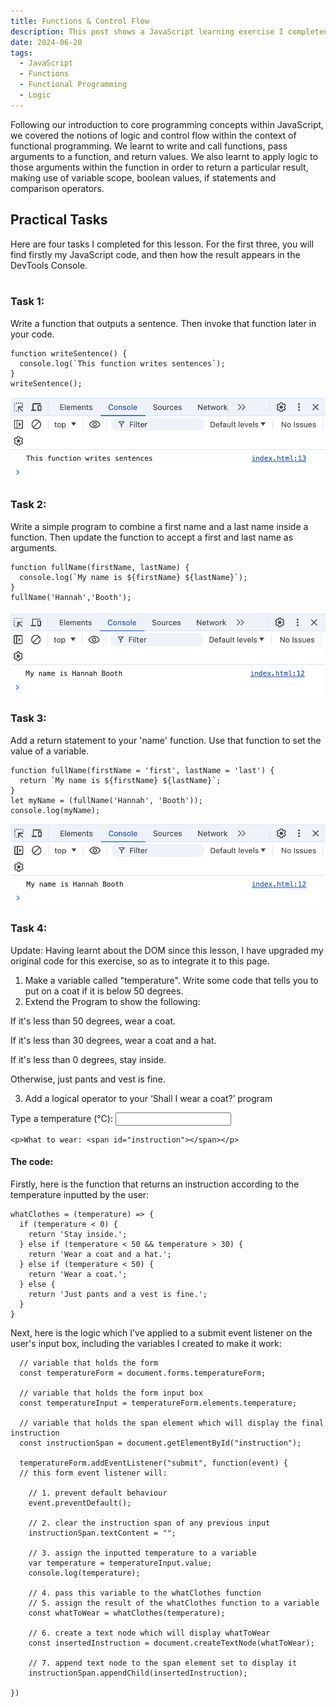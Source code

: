 ```yaml
---
title: Functions & Control Flow
description: This post shows a JavaScript learning exercise I completed.
date: 2024-06-20
tags:
  - JavaScript
  - Functions
  - Functional Programming
  - Logic
---
```


Following our introduction to core programming concepts within JavaScript, we covered the notions of logic and control flow within the context of functional programming. We learnt to write and call functions, pass arguments to a function, and return values. We also learnt to apply logic to those arguments within the function in order to return a particular result, making use of variable scope, boolean values, if statements and comparison operators.

<h2>Practical Tasks</h2>
Here are four tasks I completed for this lesson. For the first three, you will find firstly my JavaScript code, and then how the result appears in the DevTools Console.
<br><br>
<h3>Task 1:</h3>
<p>Write a function that outputs a sentence. Then invoke that function later in your code.</p>

```diff-js
function writeSentence() {
  console.log(`This function writes sentences`);
}
writeSentence();
```
<div class=row>
<img class="col-12" src="/assets/images/fns-control-flow/task1.png" alt="Screenshot of the result in the DevTools Console">
</div>

<h3>Task 2:</h3>
<p>Write a simple program to combine a first name and a last name inside a function. Then update the function to accept a first and last name as arguments.</p>

```diff-js
function fullName(firstName, lastName) {
  console.log(`My name is ${firstName} ${lastName}`);
}
fullName('Hannah','Booth');
```
<div class=row>
<img class="col-12" src="/assets/images/fns-control-flow/task2.png" alt="Screenshot of the result in the DevTools Console">
</div>

<h3>Task 3:</h3>
<p>Add a return statement to your 'name' function. Use that function to set the value of a variable.</p>

```diff-js
function fullName(firstName = 'first', lastName = 'last') {
  return `My name is ${firstName} ${lastName}`;
}
let myName = (fullName('Hannah', 'Booth'));
console.log(myName);
```
<div class=row>
<img class="col-12" src="/assets/images/fns-control-flow/task3.png" alt="Screenshot of the result in the DevTools Console">
</div>

<h3>Task 4:</h3>

Update: Having learnt about the DOM since this lesson, I have upgraded my original code for this exercise, so as to integrate it to this page.

01. Make a variable called "temperature". Write some code that tells you to put on a coat if it is below 50 degrees.
02. Extend the Program to show the following:

<p>If it's less than 50 degrees, wear a coat.</p> 
<p>If it's less than 30 degrees, wear a coat and a hat.</p>
<p>If it's less than 0 degrees, stay inside.</p>
<p>Otherwise, just pants and vest is fine.</p>

03. Add a logical operator to your ‘Shall I wear a coat?’ program

<div id="task4">
  <form id="temperatureForm">
		<label for="temperature">Type a temperature (°C):</label>
		<input id="temperature" type="text">
	</form>

	<p>What to wear: <span id="instruction"></span></p>
</div>

<h4>The code:</h4>

Firstly, here is the function that returns an instruction according to the temperature inputted by the user:

```diff-js
whatClothes = (temperature) => {
  if (temperature < 0) {
    return 'Stay inside.';
  } else if (temperature < 50 && temperature > 30) {
    return 'Wear a coat and a hat.';
  } else if (temperature < 50) {
    return 'Wear a coat.';
  } else {
    return 'Just pants and a vest is fine.';
  }
}
```
Next, here is the logic which I've applied to a submit event listener on the user's input box, including the variables I created to make it work:

```diff-js
  // variable that holds the form
  const temperatureForm = document.forms.temperatureForm;

  // variable that holds the form input box	
  const temperatureInput = temperatureForm.elements.temperature;

  // variable that holds the span element which will display the final instruction
  const instructionSpan = document.getElementById("instruction");

  temperatureForm.addEventListener("submit", function(event) {
  // this form event listener will:

    // 1. prevent default behaviour
    event.preventDefault();

    // 2. clear the instruction span of any previous input
    instructionSpan.textContent = "";

    // 3. assign the inputted temperature to a variable
    var temperature = temperatureInput.value;
    console.log(temperature);

    // 4. pass this variable to the whatClothes function
    // 5. assign the result of the whatClothes function to a variable
    const whatToWear = whatClothes(temperature);

    // 6. create a text node which will display whatToWear
    const insertedInstruction = document.createTextNode(whatToWear);

    // 7. append text node to the span element set to display it
    instructionSpan.appendChild(insertedInstruction);

})

```
<script>

  // variable that holds the form
  const temperatureForm = document.forms.temperatureForm;

  // variable that holds the form input box
  const temperatureInput = temperatureForm.elements.temperature;

  // variable that holds the span element which will display the final instruction
  const instructionSpan = document.getElementById("instruction");

  // function that returns instruction according to inputted temperature
  whatClothes = (temperature) => {
    if (temperature < 0) {
      return 'Stay inside.';
    } else if (temperature < 50 && temperature > 30) {
      return 'Wear a coat and a hat.';
    } else if (temperature < 50) {
      return 'Wear a coat.';
    } else {
      return 'Just pants and a vest is fine.';
    }
  }

  temperatureForm.addEventListener("submit", function(event) {
    // form event listener will:

    // 1. prevent default behaviour
    event.preventDefault();

    // 2. clear the instruction span of any previous input
    instructionSpan.textContent = "";

    // 3. assign the inputted temperature to a variable
    var temperature = temperatureInput.value;
    console.log(temperature);

    // 4. pass this variable to the whatClothes function
    // 5. assign the result of the whatClothes function to a variable
    const whatToWear = whatClothes(temperature);

    // 6. create a text node which will display whatToWear
    const insertedInstruction = document.createTextNode(whatToWear);

    // 7. append text node to the span element set to display it
    instructionSpan.appendChild(insertedInstruction);

  })

</script>
